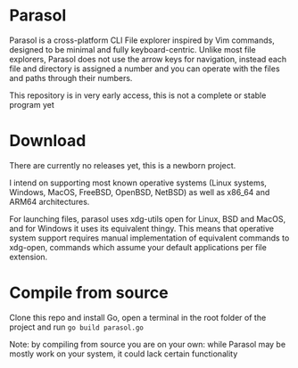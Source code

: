 # Parasol
Parasol is a cross-platform CLI File explorer inspired by Vim commands, designed to be minimal and fully keyboard-centric. Unlike most file explorers, Parasol does not use the arrow keys for navigation, instead each file and directory is assigned a number and you can operate with the files and paths through their numbers.

This repository is in very early access, this is not a complete or stable program yet

# Download

There are currently no releases yet, this is a newborn project.

I intend on supporting most known operative systems (Linux systems, Windows, MacOS, FreeBSD, OpenBSD, NetBSD) as well as x86_64 and ARM64 architectures.

For launching files, parasol uses xdg-utils open for Linux, BSD and MacOS, and for Windows it uses its equivalent thingy. This means that operative system support requires manual implementation of equivalent commands to xdg-open, commands which assume your default applications per file extension.

# Compile from source

Clone this repo and install Go, open a terminal in the root folder of the project and run ```go build parasol.go```

Note: by compiling from source you are on your own: while Parasol may be mostly work on your system, it could lack certain functionality
